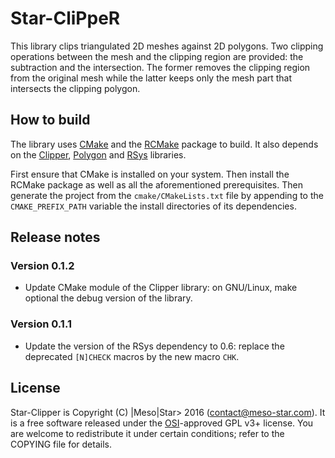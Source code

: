 # Star-CliPpeR

This library clips triangulated 2D meshes against 2D polygons. Two clipping
operations between the mesh and the clipping region are provided: the
subtraction and the intersection. The former removes the clipping region from
the original mesh while the latter keeps only the mesh part that intersects the
clipping polygon.

## How to build

The library uses [CMake](http://www.cmake.org) and the
[RCMake](https://gitlab.com/vaplv/rcmake/#tab-readme) package to build. It also
depends on the
[Clipper](http://www.angusj.com/delphi/clipper.php),
[Polygon](https://gitlab.Com/vaplv/polygon/#tab-readme) and
[RSys](https://gitlab.com/vaplv/rsys/#tab-readme) libraries.

First ensure that CMake is installed on your system. Then install the RCMake
package as well as all the aforementioned prerequisites. Then generate the
project from the `cmake/CMakeLists.txt` file by appending to the
`CMAKE_PREFIX_PATH` variable the install directories of its dependencies.

## Release notes

### Version 0.1.2

- Update CMake module of the Clipper library: on GNU/Linux, make optional the
  debug version of the library.

### Version 0.1.1

- Update the version of the RSys dependency to 0.6: replace the deprecated
  `[N]CHECK` macros by the new macro `CHK`.

## License

Star-Clipper is Copyright (C) |Meso|Star> 2016 (<contact@meso-star.com>). It is
a free software released under the [OSI](http://opensource.org)-approved GPL
v3+ license. You are welcome to redistribute it under certain conditions; refer
to the COPYING file for details.

